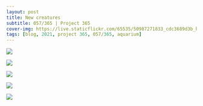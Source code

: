```yaml
---
layout: post
title: New creatures
subtitle: 057/365 | Project 365
cover-img: https://live.staticflickr.com/65535/50987271833_cdc3689d3b_h.jpg
tags: [blog, 2021, project 365, 057/365, aquarium]
---
```

<style>
  .intro-header.big-img {
    background-position:bottom }
</style>
<p class="post-img-wrap">
  <img src="https://live.staticflickr.com/65535/50984559176_214e5df228_h.jpg">
</p>
<p class="post-img-wrap">
  <img src="https://live.staticflickr.com/65535/50987271853_00c185a216_h.jpg">
</p>
<p class="post-img-wrap">
  <img src="https://live.staticflickr.com/65535/50984668247_6e05f6b2b1_o.jpg">
</p>
<p class="post-img-wrap">
  <img src="https://live.staticflickr.com/65535/50983855163_13844d00ae_h.jpg">
</p>
<p class="post-img-wrap">
  <img src="https://live.staticflickr.com/65535/50984560041_d9e97a36b5_h.jpg">
</p>
